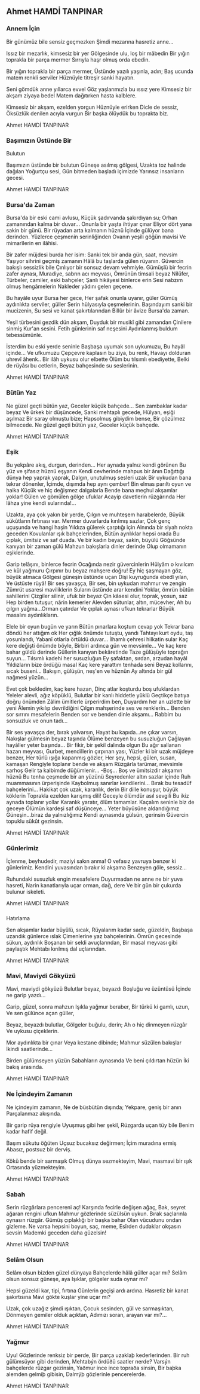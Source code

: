 ## Ahmet HAMDİ TANPINAR

### Annem İçin

Bir günümüz bile sensiz geçmezken
             Şimdi mezarına hasretiz anne...

Issız bir mezarlık, kimsesiz bir yer
Gölgesinde ulu, loş bir mâbedin
Bir yığın toprakla bir parça mermer
Sırrıyla haşr olmuş orda ebedin.

Bir yığın toprakla bir parça mermer,
Üstünde yazılı yaşınla, adın;
Baş ucunda matem renkli serviler
Hüznüyle titreşir sanki hayatın.

Seni gömdük anne yıllarca evvel
Göz yaşlarımızla bu ıssız yere
Kimsesiz bir akşam ziyaya bedel
Matem dağıtırken hasta kalblere.

Kimsesiz bir akşam, ezelden yorgun
Hüznüyle erirken Dicle de sessiz,
Öksüzlük denilen acıyla vurgun
Bir başka ölüydük bu toprakta biz.

Ahmet HAMDİ TANPINAR

### Başımızın Üstünde Bir
  Bulutun

Başımızın üstünde bir bulutun
Güneşe asılmış gölgesi,
Uzakta toz halinde dağılan
Yoğurtçu sesi,
Gün bitmeden başladı içimizde
Yarınsız insanların gecesi.

Ahmet HAMDİ TANPINAR

### Bursa'da Zaman

Bursa'da bir eski cami avlusu,
Küçük şadırvanda şakırdıyan su;
Orhan zamanından kalma bir duvar...
Onunla bir yaşta ihtiyar çınar
Eliyor dört yana sakin bir günü.
Bir rüyadan arta kalmanın hüznü
İçinde gülüyor bana derinden.
Yüzlerce çeşmenin serinliğinden
Ovanın yeşili göğün mavisi
Ve mimarîlerin en ilâhisi.

Bir zafer müjdesi burda her isim:
Sanki tek bir anda gün, saat, mevsim
Yaşıyor sihrini geçmiş zamanın
Hâlâ bu taşlarda gülen rüyanın.
Güvercin bakışlı sessizlik bile
Çınlıyor bir sonsuz devam vehmiyle.
Gümüşlü bir fecrin zafer aynası,
Muradiye, sabrın acı meyvası,
Ömrünün timsali beyaz Nilüfer,
Türbeler, camiler, eski bahçeler,
Şanlı hikâyesi binlerce erin
Sesi nabzım olmuş hengâmelerin
Nakleder yâdını gelen geçene.

Bu hayâle uyur Bursa her gece,
Her şafak onunla uyanır, güler
Gümüş aydınlıkta serviler, güller
Serin hülyasıyla çeşmelerinin.
Başındayım sanki bir mucizenin,
Su sesi ve kanat şakırtılarından
Billûr bir âvize Bursa'da zaman.

Yeşil türbesini gezdik dün akşam,
Duyduk bir musikî gibi zamandan
Çinilere sinmiş Kur'an sesini.
Fetih günlerinin saf neşesini
Aydınlanmış buldum tebessümünle.

İsterdim bu eski yerde seninle
Başbaşa uyumak son uykumuzu,
Bu hayâl içinde... Ve ufkumuzu
Çepçevre kaplasın bu ziya, bu renk,
Havayı dolduran uhrevî âhenk..
Bir ilâh uykusu olur elbette
Ölüm bu tılsımlı ebediyette,
Belki de rüyâsı bu cetlerin,
Beyaz bahçesinde su seslerinin.

Ahmet HAMDİ TANPINAR

### Bütün Yaz

Ne güzel  geçti bütün yaz,
Geceler küçük bahçede...
Sen zambaklar kadar beyaz
Ve ürkek bir düşüncede,
Sanki mehtaplı gecede,
Hülyan, eşiği aşılmaz
Bir saray olmuştu bize;
Hapsolmuş gibiydim bense,
Bir çözülmez bilmecede.
Ne güzel geçti bütün yaz,
Geceler küçük bahçede.

Ahmet HAMDİ TANPINAR

### Eşik

Bu yekpâre akış, durgun, derinden...
Her aynada yalnız kendi görünen
Bu yüz ve şifasız hüznü eşyanın
Kendi cevherinde mahpus bir ânın
Dağıttığı dünya hep yaprak yaprak,
Dalgın, unutulmuş sesleri uzak
Bir uykudan bana tekrar dönenler,
İçimde, dışımda hep aynı çember!
Bin elmas parıltı oyun ve halka
Küçük ve hiç değişmez dalgalarla
Bende bana meçhul akşamlar yoklar!
Gülen ve gömülen gölge ufuklar
Acayip davetlerin rüzgârında
Her lâhza yine kendi sularında!...

Uzakta, aya çok yakın bir yerde,
Çılgın ve muhteşem harabelerde,
Büyük sükûtların fırtınası var.
Mermer duvarlarda kırılmış sazlar,
Çok genç uçuşunda ve hangi haşin
Yıldıza gülerek çarptığı için
Alnında bir siyah nokta geceden
Kovulanlar ışık bahçelerinden,
Bütün ayrılıklar hepsi orada
Bu çıplak, ümitsiz  ve saf duada.
Ve bir kadın beyaz, sakin, büyülü
Göğsünde kanıyan bir zaman gülü
Mahzun bakışlarla dinler derinde
Olup olmamanın eşiklerinde.

Garip telâşını, binlerce fecrin
Ocağında nezir güvercinlerin
Hülyâm o kıvılcım ve kül yağmuru
Çırpınır bu beyaz mahşere doğru!
Ey hiç şaşmayan göz, büyük atmaca
Gölgesi güneşin üstünde uçan
Dişi kuyruğunda ebedî yılan,
Ve üstüste rüyâ!
		Bir ses yavaşça,
Bir ses, bin uykudan mahmur ve zengin
Zümrüt usaresi maviliklerin
Suların üstünde arar kendini
Yoklar, ömrün bütün sahillerini
Çizgiler silinir, ufuk bir beyaz
Çin kâsesi olur, toprak, yosun, saz
Hep birden tutuşur, nârin kemerler
Alevden sütunlar, altın, mücevher,
Ah bu çılgın yağma...Orman çatırdar
Ve çıplak aynası ufkun tekrarlar
Büyük masalını aydınlıkların.

Elele bir oyun bugün ve yarın
Bütün pınarlara koştum cevap yok
Tekrar bana döndü her attığım ok
Her çığlık önümde tutuştu, yandı
Tahtayı kurt oydu, taş yosunlandı,
Yabanî otlarla örtüldü duvar...
İlhamlı çehresi hilkatin sular
Kaç kere değişti önümde böyle,
Birbiri ardınca gün ve mevsimle...
Ve kaç kere bahar güldü derinde
Güllerin kanıyan bekâretinde
Taze gülüşüyle toprağın suyun...
Tılsımlı kadehi her susuzluğun
Ey şafaktan, sırdan, arzudan hayâl
Yıldızların bize ördüğü masal
Kaç kere yarattım tenhada seni
Beyaz kollarını, sıcak buseni...
Bakışın, gülüşün, neş'en ve hüznün
Ay altında bir gül nağmesi yüzün...

Evet çok bekledim, kaç kere hazan,
Dinç atlar koşturdu boş ufuklardan
Yeleler alevli, ağız köpüklü,
Bulutlar bir kanlı hiddetle yüklü
Geçtikçe batıya doğru önümden
Zâlim ümitlerle ürperirdim ben,
Duyardım her an uzlette bir yeni
Âlemin yıkılıp devrildiğini
Çılgın mahşerinde ses ve renklerin...
Benden sor sırrını mesafelerin
Benden sor ve benden dinle akşamı...
Rabbim bu sonsuzluk ve onun tadı...

Bir ses yavaşça der, bırak yalvarsın,
Hayat bu kapıda...ne çıkar varsın,
Nakışlar gülmesin beyaz taşında
Ölüme benzeyen bu susuzluğun
Çağlayan hayâller yeter başında...
Bir fikir, bir şekil dalında olgun
Bu ağır sallanan hazan meyvası,
Gurbet, mendillerin çırpınan yası,
Yüzler ki bir uzak müjdeye benzer,
Her türlü ışığa kapanmış gözler,
Her şey, hepsi, gülen, susan, kamaşan
Rengiyle toplanır bende ve akşam
Rüzgârla tarümar, mevsimle sarhoş
Gelir ta kalbimde düğümlenir...
			-Boş...
Boş ve ümitsizdir akşamın hüznü
Bu tenha çeşmede bir an yüzünü
Seyredenler altın sazlar içinde
Ruh muammasının ürperişinde
Kaybolmuş sanırlar kendilerini...
Bırak bu tesadüf bahçelerini...
Hakikat çok uzak, karanlık, derin
Bir dille konuşur, büyük köklerin
Toprakla ezelden karışmış dili!
Geceyle ölümdür asıl sevgili
Bu ikiz aynada toplanır yollar
Karanlık yaratır, ölüm tamamlar.
Kaçalım seninle biz de geceye
Ölümün kardeşi saf düşünceye...
Yeter büyüsüne aldandığımız
Güneşin...biraz da yalnızlığımız
Kendi aynasında gülsün, gerinsin
Güvercin topuklu sükût gezinsin.

Ahmet HAMDİ TANPINAR

### Günlerimiz

İçlenme, beyhudedir, maziyi sakın anma!
O vefasız yavruya benzer ki günlerimiz.
Kendini yuvasından bırakır ki akşama
Benzeyen göle, sessiz...

Ruhundaki susuzluk engin mesafelere
Duyurmadan ne anne ne bir yuva hasreti,
Narin kanatlarıyla uçar orman, dağ, dere
Ve bir gün bir çukurda bulunur iskeleti.

Ahmet HAMDİ TANPINAR

### 
  Hatırlama

Sen akşamlar kadar büyülü, sıcak,
Rüyalarım kadar sade, güzeldin,
Başbaşa uzandık günlerce ıslak
Çimenlerine yaz bahçelerinin.
Ömrün gecesinde sükun, aydınlık
Boşanan bir seldi avuçlarından,
Bir masal meyvası gibi paylaştık
Mehtabı kırılmış dal uçlarından.

Ahmet HAMDİ TANPINAR

### Mavi, Maviydi Gökyüzü

Mavi, maviydi gökyüzü
Bulutlar beyaz, beyazdı
Boşluğu ve üzüntüsü
İçinde ne garip yazdı...

Garip, güzel, sonra mahzun
Işıkla yağmur beraber,
Bir türkü ki gamlı, uzun,
Ve sen gülünce açan güller,

Beyaz, beyazdı bulutlar,
Gölgeler buğulu, derin;
Ah o hiç dinmeyen rüzgâr
Ve uykusu çiçeklerin.

Mor aydınlıkta bir çınar
Veya kestane dibinde;
Mahmur süzülen bakışlar
İkindi saatlerinde...

Birden gülümseyen yüzün
Sabahların aynasında
Ve beni çıldırtan hüzün
İki bakış arasında.

Ahmet HAMDİ TANPINAR

### Ne İçindeyim Zamanın

Ne içindeyim zamanın,
Ne de büsbütün dışında;
Yekpare, geniş bir anın
Parçalanmaz akışında.

Bir garip rüya rengiyle
Uyuşmuş gibi her şekil,
Rüzgarda uçan tüy bile
Benim kadar hafif değil.

Başım sükutu öğüten
Uçsuz bucaksız değirmen;
İçim muradına ermiş
Abasız, postsuz bir derviş.

Kökü bende bir sarmaşık
Olmuş dünya sezmekteyim,
Mavi, masmavi bir ışık
Ortasında yüzmekteyim.

Ahmet HAMDİ TANPINAR

### Sabah

Serin rüzgârlara pencereni aç!
Karşında fecirle değişen ağaç,
Bak, seyret ağaran rengini ufkun
Mahmur gözlerinde süzülsün uykun.
Bırak saçlarınla oynasın rüzgâr.
Gümüş çıplaklığı bir başka bahar
Olan vücudunu ondan gizleme.
Ne varsa hepsini boyun, saç, meme,
Esîrden dudaklar okşasın sevsin
Mademki geceden daha güzelsin!

Ahmet HAMDİ TANPINAR

### Selâm Olsun

Selâm olsun bizden güzel dünyaya
Bahçelerde hâlâ güller açar mı?
Selâm olsun sonsuz güneşe, aya
Işıklar, gölgeler suda oynar mı?

Hepsi güzeldi kar, tipi, fırtına
Günlerin geçişi ardı ardına.
Hasretiz bir kanat şakırtısına
Mavi gökte kuşlar yine uçar mı?

Uzak, çok uzağız şimdi ışıktan,
Çocuk sesinden, gül ve sarmaşıktan,
Dönmeyen gemiler olduk açıktan,
Adımızı soran, arayan var mı?...

Ahmet HAMDİ TANPINAR

### Yağmur

Uyu! Gözlerinde renksiz bir perde, 
Bir parça uzaklaþ kederlerinden. 
Bir ruh gülümsüyor gibi derinden, 
Mehtabýn ördüðü saatler nerde? 
Varsýn bahçelerde rüzgar gezinsin, 
Yaðmur ince ince topraða sinsin, 
Bir baþka alemden gelmiþ gibisin, 
Dalmýþ gözlerinle pencerelerde.

Ahmet HAMDİ TANPINAR